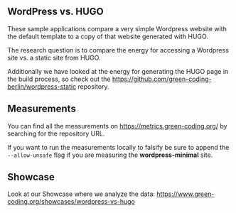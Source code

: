 ## WordPress vs. HUGO

These sample applications compare a very simple Wordpress website with the 
default template to a copy of that website generated with HUGO.

The research question is to compare the energy for accessing a Wordpress site
vs. a static site from HUGO.

Additionally we have looked at the energy for generating the HUGO page in the build
process, so check out the https://github.com/green-coding-berlin/wordpress-static
repository.


## Measurements

You can find all the measurements on https://metrics.green-coding.org/ by searching
for the repository URL.

If you want to run the measurements locally to falsify be sure to append the 
`--allow-unsafe` flag if you are measuring the **wordpress-minimal** site.


## Showcase

Look at our Showcase where we analyze the data: https://www.green-coding.org/showcases/wordpress-vs-hugo